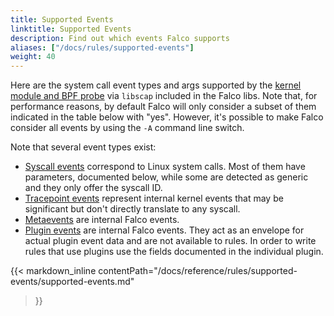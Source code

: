 ```yaml
---
title: Supported Events
linktitle: Supported Events
description: Find out which events Falco supports
aliases: ["/docs/rules/supported-events"]
weight: 40
---
```


Here are the system call event types and args supported by the [kernel module and BPF probe](/docs/event-sources/drivers) via `libscap` included in the Falco libs. Note that, for performance reasons, by default Falco will only consider a subset of them indicated in the table below with "yes". However, it's possible to make Falco consider all events by using the `-A` command line switch.

Note that several event types exist:
* [Syscall events](#syscall-events) correspond to Linux system calls. Most of them have parameters, documented below, while some are detected as generic and they only offer the syscall ID.
* [Tracepoint events](#tracepoint-events) represent internal kernel events that may be significant but don't directly translate to any syscall.
* [Metaevents](#metaevents) are internal Falco events.
* [Plugin events](#plugin-events) are internal Falco events. They act as an envelope for actual plugin event data and are not available to rules. In order to write rules that use plugins use the fields documented in the individual plugin.

<!--
generated with:
falco --list-syscall-events --markdown
-->

{{< markdown_inline
    contentPath="/docs/reference/rules/supported-events/supported-events.md"
>}}
